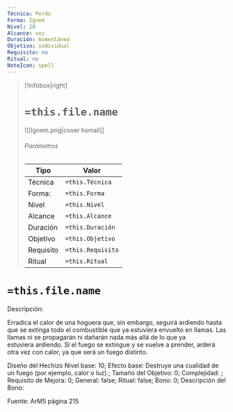 ```yaml
---
Técnica: Perdo
Forma: Ignem
Nivel: 20
Alcance: voz 
Duración: momentánea  
Objetivo: individual
Requisito: no
Ritual: no
NoteIcon: spell
---
```


> [!infobox|right]
> # `=this.file.name`
> ![[Ignem.png|cover hsmall]]
> ###### Parámetros
> Tipo |  Valor |
> ---|---|
> Técnica  | `=this.Técnica`  |
> Forma: | `=this.Forma`  |
> Nivel | `=this.Nivel`  |
> Alcance | `=this.Alcance` |
> Duración | `=this.Duración` |
> Objetivo | `=this.Objetivo` |
> Requisito | `=this.Requisito` |
> Ritual | `=this.Ritual` |

# `=this.file.name`
Descripción: <p>Erradica el calor de una hoguera que, sin embargo, seguirá ardiendo hasta que se extinga todo el combustible que ya estuviera envuelto en llamas. Las llamas ni se propagarán ni dañarán nada más allá de lo que ya estuviera ardiendo. Si el fuego se extingue y se vuelve a prender, arderá otra vez con calor, ya que será un fuego distinto.</p>

Diseño del Hechizo
Nivel base: 10; Efecto base: Destruye una cualidad de un fuego (por ejemplo, calor o luz).;  Tamaño del Objetivo: 0; Complejidad: ; Requisito de Mejora: 0; General: false; Ritual: false; Bono: 0; Descripción del Bono: 

Fuente: ArM5 página 215